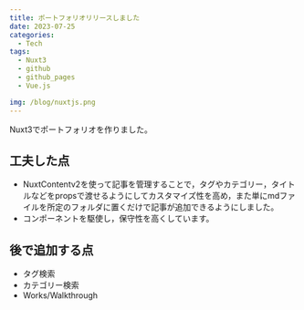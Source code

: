 ```yaml
---
title: ポートフォリオリリースしました
date: 2023-07-25
categories:
  - Tech
tags:
  - Nuxt3
  - github
  - github_pages
  - Vue.js

img: /blog/nuxtjs.png
---
```


Nuxt3でポートフォリオを作りました。

## 工夫した点

- NuxtContentv2を使って記事を管理することで，タグやカテゴリー，タイトルなどをpropsで渡せるようにしてカスタマイズ性を高め，また単にmdファイルを所定のフォルダに置くだけで記事が追加できるようにしました。
- コンポーネントを駆使し，保守性を高くしています。

## 後で追加する点

- タグ検索
- カテゴリー検索
- Works/Walkthrough
